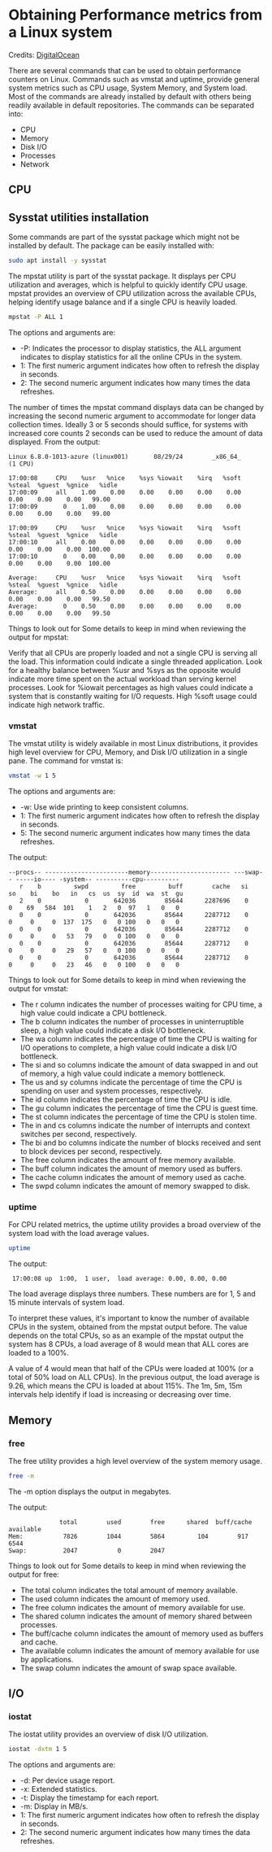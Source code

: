 # Obtaining Performance metrics from a Linux system

Credits: [DigitalOcean](https://www.digitalocean.com/community/tutorials/how-to-obtain-performance-metrics-from-a-linux-server)

There are several commands that can be used to obtain performance counters on Linux. Commands such as vmstat and uptime, provide general system metrics such as CPU usage, System Memory, and System load. Most of the commands are already installed by default with others being readily available in default repositories. The commands can be separated into:

- CPU
- Memory
- Disk I/O
- Processes
- Network

## CPU

## Sysstat utilities installation

Some commands are part of the sysstat package which might not be installed by default. The package can be easily installed with:

```bash
sudo apt install -y sysstat
```

The mpstat utility is part of the sysstat package. It displays per CPU utilization and averages, which is helpful to quickly identify CPU usage. mpstat provides an overview of CPU utilization across the available CPUs, helping identify usage balance and if a single CPU is heavily loaded.

```bash
mpstat -P ALL 1
```

The options and arguments are:

- -P: Indicates the processor to display statistics, the ALL argument indicates to display statistics for all the online CPUs in the system.
- 1: The first numeric argument indicates how often to refresh the display in seconds.
- 2: The second numeric argument indicates how many times the data refreshes.

The number of times the mpstat command displays data can be changed by increasing the second numeric argument to accommodate for longer data collection times. Ideally 3 or 5 seconds should suffice, for systems with increased core counts 2 seconds can be used to reduce the amount of data displayed. From the output:

```text
Linux 6.8.0-1013-azure (linux001)       08/29/24        _x86_64_        (1 CPU)

17:00:08     CPU    %usr   %nice    %sys %iowait    %irq   %soft  %steal  %guest  %gnice   %idle
17:00:09     all    1.00    0.00    0.00    0.00    0.00    0.00    0.00    0.00    0.00   99.00
17:00:09       0    1.00    0.00    0.00    0.00    0.00    0.00    0.00    0.00    0.00   99.00

17:00:09     CPU    %usr   %nice    %sys %iowait    %irq   %soft  %steal  %guest  %gnice   %idle
17:00:10     all    0.00    0.00    0.00    0.00    0.00    0.00    0.00    0.00    0.00  100.00
17:00:10       0    0.00    0.00    0.00    0.00    0.00    0.00    0.00    0.00    0.00  100.00

Average:     CPU    %usr   %nice    %sys %iowait    %irq   %soft  %steal  %guest  %gnice   %idle
Average:     all    0.50    0.00    0.00    0.00    0.00    0.00    0.00    0.00    0.00   99.50
Average:       0    0.50    0.00    0.00    0.00    0.00    0.00    0.00    0.00    0.00   99.50
```

Things to look out for
Some details to keep in mind when reviewing the output for mpstat:

Verify that all CPUs are properly loaded and not a single CPU is serving all the load. This information could indicate a single threaded application.
Look for a healthy balance between %usr and %sys as the opposite would indicate more time spent on the actual workload than serving kernel processes.
Look for %iowait percentages as high values could indicate a system that is constantly waiting for I/O requests.
High %soft usage could indicate high network traffic.

### vmstat

The vmstat utility is widely available in most Linux distributions, it provides high level overview for CPU, Memory, and Disk I/O utilization in a single pane. The command for vmstat is:

```bash
vmstat -w 1 5
```

The options and arguments are:

- -w: Use wide printing to keep consistent columns.
- 1: The first numeric argument indicates how often to refresh the display in seconds.
- 5: The second numeric argument indicates how many times the data refreshes.

The output:

```text
--procs-- -----------------------memory---------------------- ---swap-- -----io---- -system-- ----------cpu----------
   r    b         swpd         free         buff        cache   si   so    bi    bo   in   cs  us  sy  id  wa  st  gu
   2    0            0       642036        85644      2287696    0    0    69   584  101    1   2   0  97   1   0   0
   0    0            0       642036        85644      2287712    0    0     0     0  137  175   0   0 100   0   0   0
   0    0            0       642036        85644      2287712    0    0     0     0   53   79   0   0 100   0   0   0
   0    0            0       642036        85644      2287712    0    0     0     0   29   57   0   0 100   0   0   0
   0    0            0       642036        85644      2287712    0    0     0     0   23   46   0   0 100   0   0   0
```

Things to look out for
Some details to keep in mind when reviewing the output for vmstat:

- The r column indicates the number of processes waiting for CPU time, a high value could indicate a CPU bottleneck.
- The b column indicates the number of processes in uninterruptible sleep, a high value could indicate a disk I/O bottleneck.
- The wa column indicates the percentage of time the CPU is waiting for I/O operations to complete, a high value could indicate a disk I/O bottleneck.
- The si and so columns indicate the amount of data swapped in and out of memory, a high value could indicate a memory bottleneck.
- The us and sy columns indicate the percentage of time the CPU is spending on user and system processes, respectively.
- The id column indicates the percentage of time the CPU is idle.
- The gu column indicates the percentage of time the CPU is guest time.
- The st column indicates the percentage of time the CPU is stolen time.
- The in and cs columns indicate the number of interrupts and context switches per second, respectively.
- The bi and bo columns indicate the number of blocks received and sent to block devices per second, respectively.
- The free column indicates the amount of free memory available.
- The buff column indicates the amount of memory used as buffers.
- The cache column indicates the amount of memory used as cache.
- The swpd column indicates the amount of memory swapped to disk.

### uptime

For CPU related metrics, the uptime utility provides a broad overview of the system load with the load average values.

```bash
uptime
```

The output:

```text
 17:00:08 up  1:00,  1 user,  load average: 0.00, 0.00, 0.00
```

The load average displays three numbers. These numbers are for 1, 5 and 15 minute intervals of system load.

To interpret these values, it's important to know the number of available CPUs in the system, obtained from the mpstat output before. The value depends on the total CPUs, so as an example of the mpstat output the system has 8 CPUs, a load average of 8 would mean that ALL cores are loaded to a 100%.

A value of 4 would mean that half of the CPUs were loaded at 100% (or a total of 50% load on ALL CPUs). In the previous output, the load average is 9.26, which means the CPU is loaded at about 115%.
The 1m, 5m, 15m intervals help identify if load is increasing or decreasing over time.

## Memory

### free

The free utility provides a high level overview of the system memory usage.

```bash
free -m
```

The -m option displays the output in megabytes.

The output:

```text
              total        used        free      shared  buff/cache   available
Mem:           7826        1044        5864         104        917        6544
Swap:          2047           0        2047
```

Things to look out for
Some details to keep in mind when reviewing the output for free:

- The total column indicates the total amount of memory available.
- The used column indicates the amount of memory used.
- The free column indicates the amount of memory available for use.
- The shared column indicates the amount of memory shared between processes.
- The buff/cache column indicates the amount of memory used as buffers and cache.
- The available column indicates the amount of memory available for use by applications.
- The swap column indicates the amount of swap space available.

## I/O

### iostat

The iostat utility provides an overview of disk I/O utilization.

```bash
iostat -dxtm 1 5
```

The options and arguments are:

- -d: Per device usage report.
- -x: Extended statistics.
- -t: Display the timestamp for each report.
- -m: Display in MB/s.
- 1: The first numeric argument indicates how often to refresh the display in seconds.
- 2: The second numeric argument indicates how many times the data refreshes.
